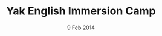 ---
title: "Yak English Immersion Camp"
date: "9 Feb 2014"
category: "course"
link: "assets/certificates/2014-02-yak-english.jpg"
---